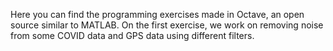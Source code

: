 Here you can find the programming exercises made in Octave, an open source similar to MATLAB. On the first exercise, we work on removing noise from 
some COVID data and GPS data using different filters.
